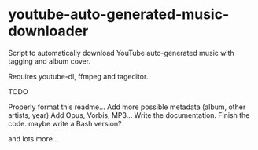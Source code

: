 # youtube-auto-generated-music-downloader
Script to automatically download YouTube auto-generated music with tagging and album cover.

Requires youtube-dl, ffmpeg and tageditor.

TODO

Properly format this readme...
Add more possible metadata (album, other artists, year)
Add Opus, Vorbis, MP3...
Write the documentation.
Finish the code.
maybe write a Bash version?


and lots more...
